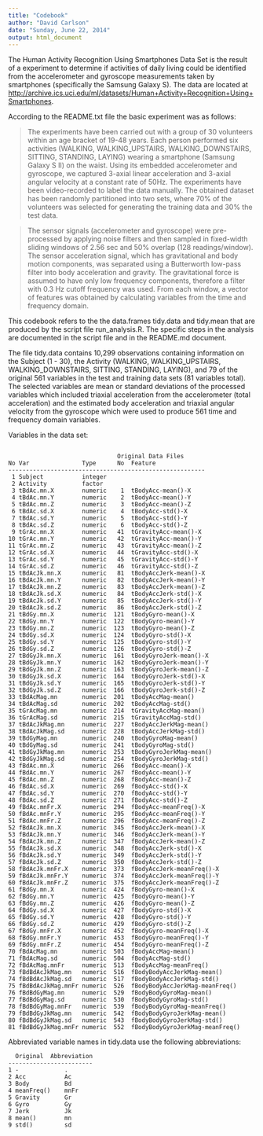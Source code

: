 ```yaml
---
title: "Codebook"
author: "David Carlson"
date: "Sunday, June 22, 2014"
output: html_document
---
```



The Human Activity Recognition Using Smartphones Data Set is the result of a experiment to determine if activities of daily living could be identified from the accelerometer and gyroscope measurements taken by smartphones (specifically the Samsung Galaxy S). The data are located at http://archive.ics.uci.edu/ml/datasets/Human+Activity+Recognition+Using+Smartphones.

According to the README.txt file the basic experiment was as follows:

> The experiments have been carried out with a group of 30 volunteers within an age bracket of 19-48 years. Each person performed six activities (WALKING, WALKING_UPSTAIRS, WALKING_DOWNSTAIRS, SITTING, STANDING, LAYING) wearing a smartphone (Samsung Galaxy S II) on the waist. Using its embedded accelerometer and gyroscope, we captured 3-axial linear acceleration and 3-axial angular velocity at a constant rate of 50Hz. The experiments have been video-recorded to label the data manually. The obtained dataset has been randomly partitioned into two sets, where 70% of the volunteers was selected for generating the training data and 30% the test data.

> The sensor signals (accelerometer and gyroscope) were pre-processed by applying noise filters and then sampled in fixed-width sliding windows of 2.56 sec and 50% overlap (128 readings/window). The sensor acceleration signal, which has gravitational and body motion components, was separated using a Butterworth low-pass filter into body acceleration and gravity. The gravitational force is assumed to have only low frequency components, therefore a filter with 0.3 Hz cutoff frequency was used. From each window, a vector of features was obtained by calculating variables from the time and frequency domain. 

This codebook refers to the the data.frames tidy.data and tidy.mean that are produced by the script file run_analysis.R. The specific steps in the analysis are documented in the script file and in the README.md document.

The file tidy.data contains 10,299 observations containing information on the Subject (1 - 30), the Activity (WALKING, WALKING_UPSTAIRS, WALKING_DOWNSTAIRS, SITTING, STANDING, LAYING), and 79 of the original 561 variables in the test and training data sets (81 variables total). The selected variables are mean or standard deviations of the processed variables which included triaxial acceleration from the accelerometer (total acceleration) and the estimated body acceleration and triaxial angular velocity from the gyroscope which were used to produce 561 time and frequency domain variables. 

Variables in the data set:
```

                               Original Data Files
No Var               Type      No  Feature
--------------------------------------------------------
 1 Subject           integer     
 2 Activity          factor
 3 tBdAc.mn.X        numeric    1  tBodyAcc-mean()-X              
 4 tBdAc.mn.Y        numeric    2  tBodyAcc-mean()-Y              
 5 tBdAc.mn.Z        numeric    3  tBodyAcc-mean()-Z              
 6 tBdAc.sd.X        numeric    4  tBodyAcc-std()-X               
 7 tBdAc.sd.Y        numeric    5  tBodyAcc-std()-Y               
 8 tBdAc.sd.Z        numeric    6  tBodyAcc-std()-Z               
 9 tGrAc.mn.X        numeric   41  tGravityAcc-mean()-X           
10 tGrAc.mn.Y        numeric   42  tGravityAcc-mean()-Y           
11 tGrAc.mn.Z        numeric   43  tGravityAcc-mean()-Z           
12 tGrAc.sd.X        numeric   44  tGravityAcc-std()-X            
13 tGrAc.sd.Y        numeric   45  tGravityAcc-std()-Y            
14 tGrAc.sd.Z        numeric   46  tGravityAcc-std()-Z            
15 tBdAcJk.mn.X      numeric   81  tBodyAccJerk-mean()-X          
16 tBdAcJk.mn.Y      numeric   82  tBodyAccJerk-mean()-Y          
17 tBdAcJk.mn.Z      numeric   83  tBodyAccJerk-mean()-Z          
18 tBdAcJk.sd.X      numeric   84  tBodyAccJerk-std()-X           
19 tBdAcJk.sd.Y      numeric   85  tBodyAccJerk-std()-Y           
20 tBdAcJk.sd.Z      numeric   86  tBodyAccJerk-std()-Z           
21 tBdGy.mn.X        numeric  121  tBodyGyro-mean()-X             
22 tBdGy.mn.Y        numeric  122  tBodyGyro-mean()-Y             
23 tBdGy.mn.Z        numeric  123  tBodyGyro-mean()-Z             
24 tBdGy.sd.X        numeric  124  tBodyGyro-std()-X              
25 tBdGy.sd.Y        numeric  125  tBodyGyro-std()-Y              
26 tBdGy.sd.Z        numeric  126  tBodyGyro-std()-Z              
27 tBdGyJk.mn.X      numeric  161  tBodyGyroJerk-mean()-X         
28 tBdGyJk.mn.Y      numeric  162  tBodyGyroJerk-mean()-Y         
29 tBdGyJk.mn.Z      numeric  163  tBodyGyroJerk-mean()-Z         
30 tBdGyJk.sd.X      numeric  164  tBodyGyroJerk-std()-X          
31 tBdGyJk.sd.Y      numeric  165  tBodyGyroJerk-std()-Y          
32 tBdGyJk.sd.Z      numeric  166  tBodyGyroJerk-std()-Z          
33 tBdAcMag.mn       numeric  201  tBodyAccMag-mean()             
34 tBdAcMag.sd       numeric  202  tBodyAccMag-std()              
35 tGrAcMag.mn       numeric  214  tGravityAccMag-mean()          
36 tGrAcMag.sd       numeric  215  tGravityAccMag-std()           
37 tBdAcJkMag.mn     numeric  227  tBodyAccJerkMag-mean()         
38 tBdAcJkMag.sd     numeric  228  tBodyAccJerkMag-std()          
39 tBdGyMag.mn       numeric  240  tBodyGyroMag-mean()            
40 tBdGyMag.sd       numeric  241  tBodyGyroMag-std()             
41 tBdGyJkMag.mn     numeric  253  tBodyGyroJerkMag-mean()        
42 tBdGyJkMag.sd     numeric  254  tBodyGyroJerkMag-std()         
43 fBdAc.mn.X        numeric  266  fBodyAcc-mean()-X              
44 fBdAc.mn.Y        numeric  267  fBodyAcc-mean()-Y              
45 fBdAc.mn.Z        numeric  268  fBodyAcc-mean()-Z              
46 fBdAc.sd.X        numeric  269  fBodyAcc-std()-X               
47 fBdAc.sd.Y        numeric  270  fBodyAcc-std()-Y               
48 fBdAc.sd.Z        numeric  271  fBodyAcc-std()-Z               
49 fBdAc.mnFr.X      numeric  294  fBodyAcc-meanFreq()-X          
50 fBdAc.mnFr.Y      numeric  295  fBodyAcc-meanFreq()-Y          
51 fBdAc.mnFr.Z      numeric  296  fBodyAcc-meanFreq()-Z          
52 fBdAcJk.mn.X      numeric  345  fBodyAccJerk-mean()-X          
53 fBdAcJk.mn.Y      numeric  346  fBodyAccJerk-mean()-Y          
54 fBdAcJk.mn.Z      numeric  347  fBodyAccJerk-mean()-Z          
55 fBdAcJk.sd.X      numeric  348  fBodyAccJerk-std()-X           
56 fBdAcJk.sd.Y      numeric  349  fBodyAccJerk-std()-Y           
57 fBdAcJk.sd.Z      numeric  350  fBodyAccJerk-std()-Z           
58 fBdAcJk.mnFr.X    numeric  373  fBodyAccJerk-meanFreq()-X      
59 fBdAcJk.mnFr.Y    numeric  374  fBodyAccJerk-meanFreq()-Y      
60 fBdAcJk.mnFr.Z    numeric  375  fBodyAccJerk-meanFreq()-Z      
61 fBdGy.mn.X        numeric  424  fBodyGyro-mean()-X             
62 fBdGy.mn.Y        numeric  425  fBodyGyro-mean()-Y             
63 fBdGy.mn.Z        numeric  426  fBodyGyro-mean()-Z             
64 fBdGy.sd.X        numeric  427  fBodyGyro-std()-X              
65 fBdGy.sd.Y        numeric  428  fBodyGyro-std()-Y              
66 fBdGy.sd.Z        numeric  429  fBodyGyro-std()-Z              
67 fBdGy.mnFr.X      numeric  452  fBodyGyro-meanFreq()-X         
68 fBdGy.mnFr.Y      numeric  453  fBodyGyro-meanFreq()-Y         
69 fBdGy.mnFr.Z      numeric  454  fBodyGyro-meanFreq()-Z         
70 fBdAcMag.mn       numeric  503  fBodyAccMag-mean()             
71 fBdAcMag.sd       numeric  504  fBodyAccMag-std()              
72 fBdAcMag.mnFr     numeric  513  fBodyAccMag-meanFreq()         
73 fBdBdAcJkMag.mn   numeric  516  fBodyBodyAccJerkMag-mean()     
74 fBdBdAcJkMag.sd   numeric  517  fBodyBodyAccJerkMag-std()      
75 fBdBdAcJkMag.mnFr numeric  526  fBodyBodyAccJerkMag-meanFreq() 
76 fBdBdGyMag.mn     numeric  529  fBodyBodyGyroMag-mean()        
77 fBdBdGyMag.sd     numeric  530  fBodyBodyGyroMag-std()         
78 fBdBdGyMag.mnFr   numeric  539  fBodyBodyGyroMag-meanFreq()    
79 fBdBdGyJkMag.mn   numeric  542  fBodyBodyGyroJerkMag-mean()    
80 fBdBdGyJkMag.sd   numeric  543  fBodyBodyGyroJerkMag-std()     
81 fBdBdGyJkMag.mnFr numeric  552  fBodyBodyGyroJerkMag-meanFreq()
```

Abbreviated variable names in tidy.data use the following abbreviations:

```
  Original  Abbreviation
------------------------
1 -             .     
2 Acc           Ac    
3 Body          Bd    
4 meanFreq()    mnFr  
5 Gravity       Gr    
6 Gyro          Gy    
7 Jerk          Jk    
8 mean()        mn    
9 std()         sd  
```

